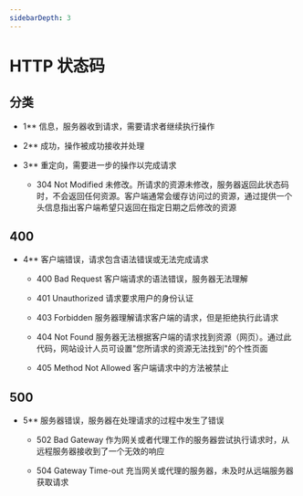 ```yaml
---
sidebarDepth: 3
---
```

# HTTP 状态码

## 分类
- 1**	信息，服务器收到请求，需要请求者继续执行操作

- 2**	成功，操作被成功接收并处理

- 3**	重定向，需要进一步的操作以完成请求
    - 304	Not Modified	未修改。所请求的资源未修改，服务器返回此状态码时，不会返回任何资源。客户端通常会缓存访问过的资源，通过提供一个头信息指出客户端希望只返回在指定日期之后修改的资源

## 400
- 4**	客户端错误，请求包含语法错误或无法完成请求
    - 400	Bad Request	客户端请求的语法错误，服务器无法理解
    
    - 401	Unauthorized	请求要求用户的身份认证
    
    - 403	Forbidden	服务器理解请求客户端的请求，但是拒绝执行此请求
    
    - 404	Not Found	服务器无法根据客户端的请求找到资源（网页）。通过此代码，网站设计人员可设置"您所请求的资源无法找到"的个性页面
    
    - 405	Method Not Allowed	客户端请求中的方法被禁止

## 500
- 5**	服务器错误，服务器在处理请求的过程中发生了错误
    - 502 Bad Gateway 作为网关或者代理工作的服务器尝试执行请求时，从远程服务器接收到了一个无效的响应
    
    - 504 Gateway Time-out	充当网关或代理的服务器，未及时从远端服务器获取请求

